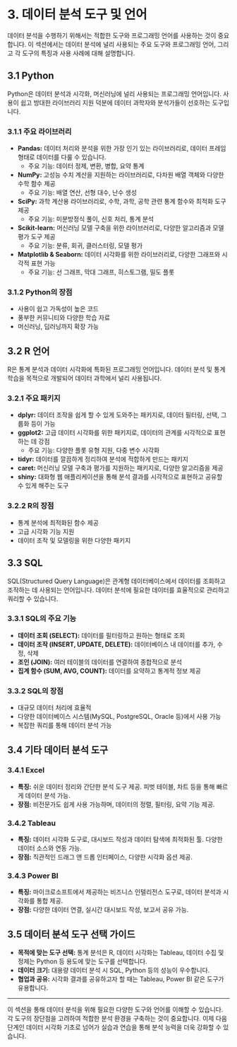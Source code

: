 # 3. 데이터 분석 도구 및 언어

데이터 분석을 수행하기 위해서는 적합한 도구와 프로그래밍 언어를 사용하는 것이 중요합니다. 이 섹션에서는 데이터 분석에 널리 사용되는 주요 도구와 프로그래밍 언어, 그리고 각 도구의 특징과 사용 사례에 대해 설명합니다.

## 3.1 Python

Python은 데이터 분석과 시각화, 머신러닝에 널리 사용되는 프로그래밍 언어입니다. 사용이 쉽고 방대한 라이브러리 지원 덕분에 데이터 과학자와 분석가들이 선호하는 도구입니다.

### 3.1.1 주요 라이브러리

- **Pandas:** 데이터 처리와 분석을 위한 가장 인기 있는 라이브러리로, 데이터 프레임 형태로 데이터를 다룰 수 있습니다.
  - 주요 기능: 데이터 정제, 변환, 병합, 요약 통계
- **NumPy:** 고성능 수치 계산을 지원하는 라이브러리로, 다차원 배열 객체와 다양한 수학 함수 제공
  - 주요 기능: 배열 연산, 선형 대수, 난수 생성
- **SciPy:** 과학 계산용 라이브러리로, 수학, 과학, 공학 관련 통계 함수와 최적화 도구 제공
  - 주요 기능: 미분방정식 풀이, 신호 처리, 통계 분석
- **Scikit-learn:** 머신러닝 모델 구축을 위한 라이브러리로, 다양한 알고리즘과 모델 평가 도구 제공
  - 주요 기능: 분류, 회귀, 클러스터링, 모델 평가
- **Matplotlib & Seaborn:** 데이터 시각화를 위한 라이브러리로, 다양한 그래프와 시각적 표현 가능
  - 주요 기능: 선 그래프, 막대 그래프, 히스토그램, 밀도 플롯

### 3.1.2 Python의 장점

- 사용이 쉽고 가독성이 높은 코드
- 풍부한 커뮤니티와 다양한 학습 자료
- 머신러닝, 딥러닝까지 확장 가능

## 3.2 R 언어

R은 통계 분석과 데이터 시각화에 특화된 프로그래밍 언어입니다. 데이터 분석 및 통계 학습을 목적으로 개발되어 데이터 과학에서 널리 사용됩니다.

### 3.2.1 주요 패키지

- **dplyr:** 데이터 조작을 쉽게 할 수 있게 도와주는 패키지로, 데이터 필터링, 선택, 그룹화 등이 가능
- **ggplot2:** 고급 데이터 시각화를 위한 패키지로, 데이터의 관계를 시각적으로 표현하는 데 강점
  - 주요 기능: 다양한 플롯 유형 지원, 다중 변수 시각화
- **tidyr:** 데이터를 깔끔하게 정리하여 분석에 적합하게 만드는 패키지
- **caret:** 머신러닝 모델 구축과 평가를 지원하는 패키지로, 다양한 알고리즘을 제공
- **shiny:** 대화형 웹 애플리케이션을 통해 분석 결과를 시각적으로 표현하고 공유할 수 있게 해주는 도구

### 3.2.2 R의 장점

- 통계 분석에 최적화된 함수 제공
- 고급 시각화 기능 지원
- 데이터 조작 및 모델링을 위한 다양한 패키지

## 3.3 SQL

SQL(Structured Query Language)은 관계형 데이터베이스에서 데이터를 조회하고 조작하는 데 사용되는 언어입니다. 데이터 분석에 필요한 데이터를 효율적으로 관리하고 쿼리할 수 있습니다.

### 3.3.1 SQL의 주요 기능

- **데이터 조회 (SELECT):** 데이터를 필터링하고 원하는 형태로 조회
- **데이터 조작 (INSERT, UPDATE, DELETE):** 데이터베이스 내 데이터를 추가, 수정, 삭제
- **조인 (JOIN):** 여러 테이블의 데이터를 연결하여 종합적으로 분석
- **집계 함수 (SUM, AVG, COUNT):** 데이터를 요약하고 통계적 정보 제공

### 3.3.2 SQL의 장점

- 대규모 데이터 처리에 효율적
- 다양한 데이터베이스 시스템(MySQL, PostgreSQL, Oracle 등)에서 사용 가능
- 복잡한 쿼리를 통해 데이터 분석 가능

## 3.4 기타 데이터 분석 도구

### 3.4.1 Excel

- **특징:** 쉬운 데이터 정리와 간단한 분석 도구 제공. 피벗 테이블, 차트 등을 통해 빠르게 데이터 분석 가능.
- **장점:** 비전문가도 쉽게 사용 가능하며, 데이터의 정렬, 필터링, 요약 기능 제공.

### 3.4.2 Tableau

- **특징:** 데이터 시각화 도구로, 대시보드 작성과 데이터 탐색에 최적화된 툴. 다양한 데이터 소스와 연동 가능.
- **장점:** 직관적인 드래그 앤 드롭 인터페이스, 다양한 시각화 옵션 제공.

### 3.4.3 Power BI

- **특징:** 마이크로소프트에서 제공하는 비즈니스 인텔리전스 도구로, 데이터 분석과 시각화를 통합 제공.
- **장점:** 다양한 데이터 연결, 실시간 대시보드 작성, 보고서 공유 가능.

## 3.5 데이터 분석 도구 선택 가이드

- **목적에 맞는 도구 선택:** 통계 분석은 R, 데이터 시각화는 Tableau, 데이터 수집 및 정제는 Python 등 용도에 맞는 도구를 선택합니다.
- **데이터 크기:** 대용량 데이터 분석 시 SQL, Python 등의 성능이 우수합니다.
- **협업과 공유:** 시각화 결과를 공유하고자 할 때는 Tableau, Power BI 같은 도구가 유용합니다.

---

이 섹션을 통해 데이터 분석을 위해 필요한 다양한 도구와 언어를 이해할 수 있습니다. 각 도구의 장단점을 고려하여 적합한 분석 환경을 구축하는 것이 중요합니다. 이제 다음 단계인 데이터 시각화 기초로 넘어가 실습과 연습을 통해 분석 능력을 더욱 강화할 수 있습니다.
